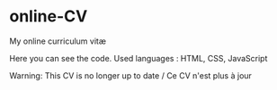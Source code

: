 # online-CV

My online curriculum vitæ

Here you can see the code. Used languages : HTML, CSS, JavaScript

Warning: This CV is no longer up to date / Ce CV n'est plus à jour
